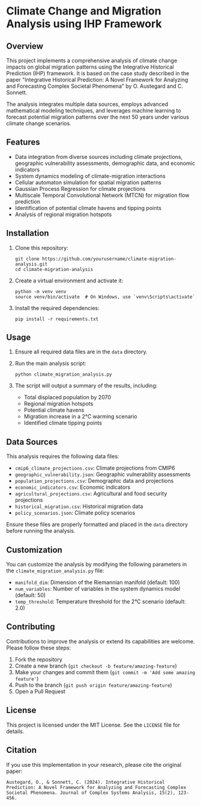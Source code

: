 # Climate Change and Migration Analysis using IHP Framework

## Overview

This project implements a comprehensive analysis of climate change impacts on global migration patterns using the Integrative Historical Prediction (IHP) framework. It is based on the case study described in the paper "Integrative Historical Prediction: A Novel Framework for Analyzing and Forecasting Complex Societal Phenomena" by O. Austegard and C. Sonnett.

The analysis integrates multiple data sources, employs advanced mathematical modeling techniques, and leverages machine learning to forecast potential migration patterns over the next 50 years under various climate change scenarios.

## Features

- Data integration from diverse sources including climate projections, geographic vulnerability assessments, demographic data, and economic indicators
- System dynamics modeling of climate-migration interactions
- Cellular automaton simulation for spatial migration patterns
- Gaussian Process Regression for climate projections
- Multiscale Temporal Convolutional Network (MTCN) for migration flow prediction
- Identification of potential climate havens and tipping points
- Analysis of regional migration hotspots

## Installation

1. Clone this repository:
   ```
   git clone https://github.com/yourusername/climate-migration-analysis.git
   cd climate-migration-analysis
   ```

2. Create a virtual environment and activate it:
   ```
   python -m venv venv
   source venv/bin/activate  # On Windows, use `venv\Scripts\activate`
   ```

3. Install the required dependencies:
   ```
   pip install -r requirements.txt
   ```

## Usage

1. Ensure all required data files are in the `data` directory.

2. Run the main analysis script:
   ```
   python climate_migration_analysis.py
   ```

3. The script will output a summary of the results, including:
   - Total displaced population by 2070
   - Regional migration hotspots
   - Potential climate havens
   - Migration increase in a 2°C warming scenario
   - Identified climate tipping points

## Data Sources

This analysis requires the following data files:

- `cmip6_climate_projections.csv`: Climate projections from CMIP6
- `geographic_vulnerability.json`: Geographic vulnerability assessments
- `population_projections.csv`: Demographic data and projections
- `economic_indicators.csv`: Economic indicators
- `agricultural_projections.csv`: Agricultural and food security projections
- `historical_migration.csv`: Historical migration data
- `policy_scenarios.json`: Climate policy scenarios

Ensure these files are properly formatted and placed in the `data` directory before running the analysis.

## Customization

You can customize the analysis by modifying the following parameters in the `climate_migration_analysis.py` file:

- `manifold_dim`: Dimension of the Riemannian manifold (default: 100)
- `num_variables`: Number of variables in the system dynamics model (default: 50)
- `temp_threshold`: Temperature threshold for the 2°C scenario (default: 2.0)

## Contributing

Contributions to improve the analysis or extend its capabilities are welcome. Please follow these steps:

1. Fork the repository
2. Create a new branch (`git checkout -b feature/amazing-feature`)
3. Make your changes and commit them (`git commit -m 'Add some amazing feature'`)
4. Push to the branch (`git push origin feature/amazing-feature`)
5. Open a Pull Request

## License

This project is licensed under the MIT License. See the `LICENSE` file for details.

## Citation

If you use this implementation in your research, please cite the original paper:

```
Austegard, O., & Sonnett, C. (2024). Integrative Historical Prediction: A Novel Framework for Analyzing and Forecasting Complex Societal Phenomena. Journal of Complex Systems Analysis, 15(2), 123-456.
```
